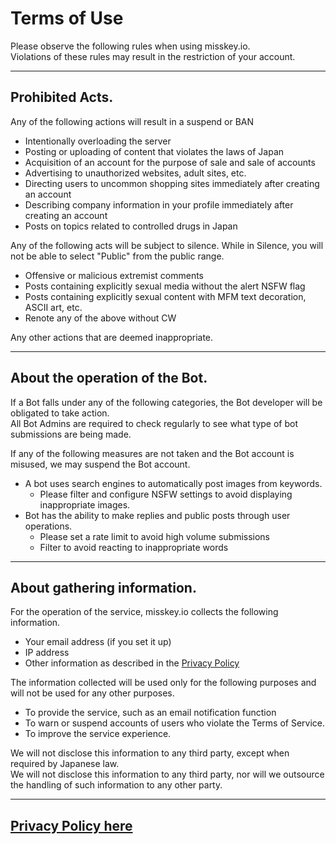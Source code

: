 # Terms of Use

Please observe the following rules when using misskey.io.  
Violations of these rules may result in the restriction of your account.

---

## Prohibited Acts.
Any of the following actions will result in a suspend or BAN

* Intentionally overloading the server
* Posting or uploading of content that violates the laws of Japan
* Acquisition of an account for the purpose of sale and sale of accounts
* Advertising to unauthorized websites, adult sites, etc.
* Directing users to uncommon shopping sites immediately after creating an account
* Describing company information in your profile immediately after creating an account
* Posts on topics related to controlled drugs in Japan


Any of the following acts will be subject to silence.
While in Silence, you will not be able to select "Public" from the public range.

* Offensive or malicious extremist comments
* Posts containing explicitly sexual media without the alert NSFW flag
* Posts containing explicitly sexual content with MFM text decoration, ASCII art, etc.
* Renote any of the above without CW

Any other actions that are deemed inappropriate.

---

## About the operation of the Bot.
If a Bot falls under any of the following categories, the Bot developer will be obligated to take action.  
All Bot Admins are required to check regularly to see what type of bot submissions are being made.  
  
If any of the following measures are not taken and the Bot account is misused, we may suspend the Bot account.

* A bot uses search engines to automatically post images from keywords.
  * Please filter and configure NSFW settings to avoid displaying inappropriate images.
* Bot has the ability to make replies and public posts through user operations.
  * Please set a rate limit to avoid high volume submissions
  * Filter to avoid reacting to inappropriate words

---

## About gathering information.

For the operation of the service, misskey.io collects the following information.
* Your email address (if you set it up)
* IP address
* Other information as described in the [Privacy Policy](https://github.com/MisskeyIO/policy/blob/master/privacy_en.md)

The information collected will be used only for the following purposes and will not be used for any other purposes.
* To provide the service, such as an email notification function
* To warn or suspend accounts of users who violate the Terms of Service.
* To improve the service experience.

We will not disclose this information to any third party, except when required by Japanese law.  
We will not disclose this information to any third party, nor will we outsource the handling of such information to any other party.

---

## [Privacy Policy here](https://github.com/MisskeyIO/policy/blob/master/privacy_en.md)


